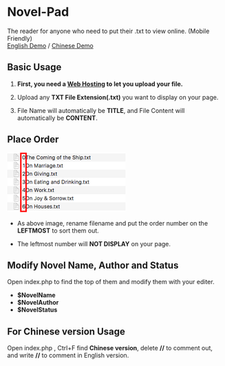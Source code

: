 <!--
  Title: Novel Pad
  Description: This is a useful txt reader for anyone who need to put their novel or article to view online.
  Author: Lun
  -->

# Novel-Pad
The reader for anyone who need to put their .txt  to view online. (Mobile Friendly)
<br> <a target="_blank" href="http://smartlun.com/github/novel/">English Demo</a> / <a target="_blank" href="http://smartlun.com/novel/test/">Chinese Demo</a> 

## Basic Usage

1. **First, you need a [Web Hosting](https://en.wikipedia.org/wiki/Category:Web_hosting) to let you upload your file.**

2. Upload any **TXT File Extension(.txt)** you want to display on your page. 

3. File Name will automatically be **TITLE**, and File Content will automatically be **CONTENT**.

## Place Order

![order](screenshots/01.png "Add the order number in the leftmost to sort txt files")
- As above image, rename filename and put the order number on the **LEFTMOST** to sort them out. 

- The leftmost number will **NOT DISPLAY** on your page.

## Modify Novel Name, Author and Status

Open index.php to find the top of them and modify them with your editer.
- **$NovelName** 
- **$NovelAuthor**
- **$NovelStatus** 


## For Chinese version Usage
Open index.php , Ctrl+F find **Chinese version**, delete **//** to comment out,  and write **//** to comment in English version.

<br />

